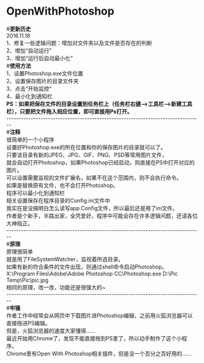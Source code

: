 # OpenWithPhotoshop
#<b>更新历史</b></br>
2016.11.18</br>
1、修复一些逻辑问题：增加对文件夹以及文件是否存在的判断</br>
2、增加“自动运行”</br>
3、增加“运行后自动最小化”</br>
#<b>使用方法</b></br>
1、设置Photoshop.exe文件位置</br>
2、设置保存图片的目录文件夹</br>
3、点击“开始监控”</br>
4、最小化到通知栏</br>
<b>PS：如果把保存文件的目录设置到任务栏上（任务栏右键——>工具栏——>新建工具栏），只要把文件拖入相应位置，即可直接用Ps打开。</b></br>
--------------------------------------------------------------------------------</br>
#<b>注释</b></br>
很简单的一个小程序</br>
设置好Photoshop.exe的所在位置和你的保存图片的目录就可以了。</br>
只要该目录有新的JPEG、JPG、GIF、PNG、PSD等常用图片文件，</br>
就会自动打开Photoshop，如果Photoshop已经启动，则直接在PS中打开对应的图片。</br>
可以设置需要监视的文件扩展名，如果不在这个范围内，则不会执行命令。</br>
如果是替换原有文件，也不会打开Photoshop。</br>
程序可以最小化到通知栏</br>
相关设置保存在程序目录的Config.ini文件中</br>
我实在是没搞明白怎么读写app.Config文件，所以最后还是用了ini文件。</br>
作者是个新手，半路出家，全凭爱好，程序中可能会存在许多逻辑问题，还请各位大神指正。</br>
--------------------------------------------------------------------------------</br>
#<b>原理</b></br>
原理很简单</br>
就是用了FileSystemWatcher，监视着所选目录。</br>
如果有新的符合条件的文件出现，则通过shell命令启动Photoshop。</br>
X:\Program Files\Adobe\Adobe Photoshop CC\Photoshop.exe D:\Pic Temp\Pic\pic.jpg</br>
相同的原理，改一改，功能还是很强大的~</br>
--------------------------------------------------------------------------------</br>
#<b>牢骚</b></br>
作者工作中经常会从网页中下载图片进Photoshop编辑，之前用火狐浏览器可以直接拖进PS编辑。</br>
但是，火狐浏览器的速度大家懂得……</br>
最近开始用Chrome了，发现不能直接拖到PS里了，所以动手制作了这个小程序。</br>
Chrome里有Open With Photoshop相关插件，但是没一个百分之百好用的……
